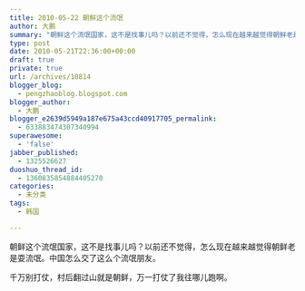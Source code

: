 ```yaml
---
title: 2010-05-22 朝鲜这个流氓
author: 大鹏
summary: "朝鲜这个流氓国家，这不是找事儿吗？以前还不觉得，怎么现在越来越觉得朝鲜老是耍流氓。中国怎么交了这么个流氓朋友。"
type: post
date: 2010-05-21T22:36:00+00:00
draft: true
private: true
url: /archives/10814
blogger_blog:
  - pengzhaoblog.blogspot.com
blogger_author:
  - 大鹏
blogger_e2639d5949a187e675a43ccd40917705_permalink:
  - 633883474307340994
superawesome:
  - 'false'
jabber_published:
  - 1325526627
duoshuo_thread_id:
  - 1360835854884405270
categories:
  - 未分类
tags:
  - 韩国

---
```

朝鲜这个流氓国家，这不是找事儿吗？以前还不觉得，怎么现在越来越觉得朝鲜老是耍流氓。中国怎么交了这么个流氓朋友。

千万别打仗，村后翻过山就是朝鲜，万一打仗了我往哪儿跑啊。
